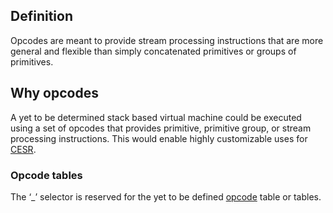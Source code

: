 ## Definition
Opcodes are meant to provide stream processing instructions that are more general and flexible than simply concatenated primitives or groups of primitives. 

## Why opcodes
A yet to be determined stack based virtual machine could be executed using a set of opcodes that provides primitive, primitive group, or stream processing instructions. This would enable highly customizable uses for [CESR](composable-event-streaming-representation).

### Opcode tables
The ‘_’ selector is reserved for the yet to be defined [opcode](opcode) table or tables.
